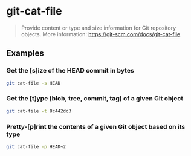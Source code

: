 # git-cat-file

> Provide content or type and size information for Git repository objects. More information: <https://git-scm.com/docs/git-cat-file>.

## Examples

### Get the [s]ize of the HEAD commit in bytes

```bash
git cat-file -s HEAD
```

### Get the [t]ype (blob, tree, commit, tag) of a given Git object

```bash
git cat-file -t 8c442dc3
```

### Pretty-[p]rint the contents of a given Git object based on its type

```bash
git cat-file -p HEAD~2
```

